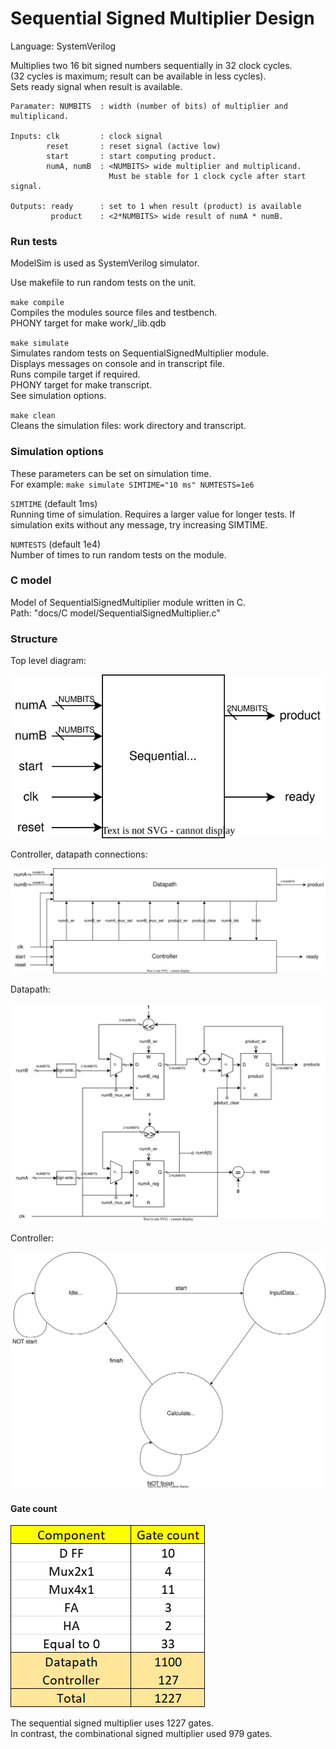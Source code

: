 # Sequential Signed Multiplier Design

Language: SystemVerilog

Multiplies two 16 bit signed numbers sequentially in 32 clock cycles.\
(32 cycles is maximum; result can be available in less cycles).\
Sets ready signal when result is available.
```
Paramater: NUMBITS  : width (number of bits) of multiplier and multiplicand.

Inputs: clk         : clock signal
        reset       : reset signal (active low)
        start       : start computing product.
        numA, numB  : <NUMBITS> wide multiplier and multiplicand.
                      Must be stable for 1 clock cycle after start signal.

Outputs: ready      : set to 1 when result (product) is available
         product    : <2*NUMBITS> wide result of numA * numB.
```
### Run tests
ModelSim is used as SystemVerilog simulator.

Use makefile to run random tests on the unit.

`make compile`\
Compiles the modules source files and testbench.\
PHONY target for make work/_lib.qdb

`make simulate`\
Simulates random tests on SequentialSignedMultiplier module.\
Displays messages on console and in transcript file.\
Runs compile target if required.\
PHONY target for make transcript.\
See simulation options.

`make clean`\
Cleans the simulation files: work directory and  transcript.

### Simulation options
These parameters can be set on simulation time.\
For example: `make simulate SIMTIME="10 ms" NUMTESTS=1e6`

`SIMTIME` (default 1ms)\
Running time of simulation. Requires a larger value for longer tests.
If simulation exits without any message, try increasing SIMTIME.

`NUMTESTS` (default 1e4)\
Number of times to run random tests on the module.

### C model
Model of SequentialSignedMultiplier module written in C.\
Path: "docs/C model/SequentialSignedMultiplier.c"

### Structure
Top level diagram:

![image](images/top_level_diagram.drawio.svg)


Controller, datapath connections:

![image](images/datapath_controller.drawio.svg)


Datapath:

![image](images/datapath.drawio.svg)


Controller:

![image](images/stg.drawio.svg)


#### Gate count
![image](images/gate_count.png)

The sequential signed multiplier uses 1227 gates.\
In contrast, the combinational signed multiplier used 979 gates.